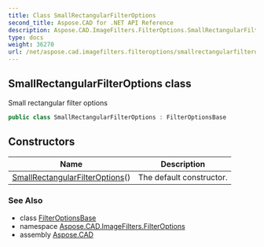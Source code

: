 ```yaml
---
title: Class SmallRectangularFilterOptions
second_title: Aspose.CAD for .NET API Reference
description: Aspose.CAD.ImageFilters.FilterOptions.SmallRectangularFilterOptions class. Small rectangular filter options
type: docs
weight: 36270
url: /net/aspose.cad.imagefilters.filteroptions/smallrectangularfilteroptions/
---
```

## SmallRectangularFilterOptions class

Small rectangular filter options

```csharp
public class SmallRectangularFilterOptions : FilterOptionsBase
```

## Constructors

| Name | Description |
| --- | --- |
| [SmallRectangularFilterOptions](smallrectangularfilteroptions/)() | The default constructor. |

### See Also

* class [FilterOptionsBase](../filteroptionsbase/)
* namespace [Aspose.CAD.ImageFilters.FilterOptions](../../aspose.cad.imagefilters.filteroptions/)
* assembly [Aspose.CAD](../../)


